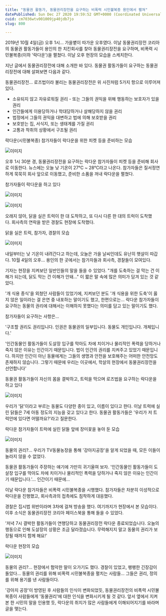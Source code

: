 ```yaml
---
title: "동물권 활동가, 동물권리장전을 요구하는 비폭력 시민불복종 용인에서 펼쳐"
datePublished: Sun Dec 27 2020 19:59:52 GMT+0000 (Coordinated Universal Time)
cuid: cm7036wtv001009jp40jdb7jo
slug: 800

---
```



2019년 10월 4일(금) 오후 1시... 가을볕이 따가운 오후였다. 이날 동물권리장전 코리아의 동물권 활동가들이 용인의 한 치킨회사를 찾아 동물권리장전을 요구하며, 비폭력 시민불복종(이하 '락다운')을 펼쳤다. 이날 오후 현장의 모습을 스케치한다.

지난 글에서 동물권리장전에 대해 소개한 바 있다. 동물권 활동가들이 요구하는 동물권리장전에 대해 살펴보면 다음과 같다.

동물권리장전... 로즈법이라 불리는 동물권리장전은 위 사진처럼 5가지 항으로 이루어져 있다.

- 소유되지 않고 자유로워질 권리 - 또는 그들의 권익을 위해 행동하는 보호자가 있을 권리
- 인간들에게 이용당하거나 학대당하거나 살해당하지 않을 권리
- 법정에서 그들의 권익을 대변하고 법에 의해 보호받을 권리
- 보호받는 집, 서식지, 또는 생태계를 가질 권리
- 고통과 착취의 상황에서 구조될 권리

락다운(시민불복종) 참가자들이 락다운을 위한 피켓 등을 준비하는 모습

![이미지](https://cdn.hashnode.com/res/hashnode/image/upload/v1739254432222/308f4a65-5d7e-4f5c-a96a-7bc5434b3ac1.jpeg)

오후 1시 30분 경, 동물권리장전을 요구하는 락다운 참가자들이 피켓 등을 준비해 회사로 이동한다. 뉴스에는 오늘 낮 기온이 27℃ ~ 28℃라고 나온다. 참가자들은 질서정연하게 묵묵히 회사 앞으로 이동했고, 준비한 소품을 꺼내 락다운을 펼쳤다.

참가자들이 락다운을 하고 있다

![이미지](https://cdn.hashnode.com/res/hashnode/image/upload/v1739254434453/93e1853d-918e-407c-b2a1-833500139817.jpeg)

![이미지](https://cdn.hashnode.com/res/hashnode/image/upload/v1739254437033/5bb20a01-2078-4481-b127-716b0c1ed2bf.jpeg)

오래지 않아, 닭을 실은 트럭이 한 대 도착하고, 또 다시 다른 한 대의 트럭이 도착했다. 회사측의 연락을 받은 경찰도 현장에 도착했다.

닭을 실은 트럭, 참가자, 경찰의 모습

![이미지](https://cdn.hashnode.com/res/hashnode/image/upload/v1739254439137/006c5a0d-c8f0-4db8-a6b9-03441afa4998.jpeg)

내일부터는 낮 기온이 내려간다고 하는데, 오늘은 가을 날씨인데도 유난히 햇살이 따갑다. 10월 4일의 오후... 용인의 한 곳에서는 참가자들과 회사측, 경찰들이 모여있다.

기자는 현장을 지켜보던 일반인들의 말을 들을 수 있었다. "개를 도축하는 걸 막는 건 이해가 되는데, 닭도 막는 건 이해가 안돼..." 이 짧은 말 속에 많은 의미가 담겨 있는 것 같았다.

'개 식용 종식'을 외쳤던 사람들이 있었기에, 지켜보던 분도 '개 식용을 위한 도축'이 옳지 않은 일이라는 걸 은연 중 내포하는 말이기도 했고, 한편으로는... 락다운 참가자들이 요구하는 동물의 권리에 대해서는 이해하지 못했다는 의미를 담고 있는 말이기도 했다.

참가자들이 요구하는 사항은...

'구조할 권리도 권리입니다. 인권은 동물권의 일부입니다. 동물도 개인입니다. 개체입니다.'

'인간동물인 활동가들이 도살장 입구를 막아도 차에 치이거나 물리적인 폭력을 당하거나 죽지 않은 이유는 인간이기 때문입니다. 법이 인간의 권리를 지켜주고 있었기 때문입니다. 하지만 인간이 아닌 동물에게는 그들의 생명과 안전을 보호해주는 어떠한 안전망도 존재하지 않습니다. 그렇기 때문에 우리는 이곳에서, 학살의 현장에서 동물권리장전을 선언합니다'

동물권 활동가들이 자신의 몸을 결박하고, 트럭을 막으며 로즈법을 요구하는 락다운을 하고 있다

![이미지](https://cdn.hashnode.com/res/hashnode/image/upload/v1739254441500/e5410fe8-1d6f-4fce-977b-7db3cfb9681c.jpeg)

우리가 '닭'이라고 부르는 동물도 다양한 종이 있고, 이름이 있다고 한다. 이날 트럭에 실린 닭들은 7세 아동 정도의 지능을 갖고 있다고 한다. 동물권 활동가들은 '우리가 저 트럭안에 있다면 어떨까요?'라고 질문한다.

락다운 참가자들이 트럭에 실린 닭들 앞에 장미꽃을 놓아 둔 모습

![이미지](https://cdn.hashnode.com/res/hashnode/image/upload/v1739254443751/bb97d38d-8559-436f-8501-26b5ef6c5c83.jpeg)

동물의 권리?... 우리가 TV동물농장을 통해 '강아지공장'을 알게 되었을 때, 모든 이들이 놀라지 않을 수 없었다.

동물권 활동가들이 주장하는 얘기에 가만히 귀기울여 보자. '인간동물인 활동가들이 도살장 입구를 막아도 차에 치이거나 물리적인 폭력을 당하거나 죽지 않은 이유는 인간이기 때문입니다.'... 인간이기 때문에...

이날 락다운 참가자들은 비폭력 시민불복종을 시행했다. 참가자들은 차분히 이성적으로 락다운을 진행했고, 회사측과의 접촉에도 침착하게 대응했다.

경찰은 집시법 위반이라며 3차에 걸쳐 방송을 했다. 여기까지가 현장에서 본 모습이다. 이후 소식은 동물권리장전 코리아 페이스북을 통해 들을 수 있었다.

'저녁 7시 결박한 활동가들이 연행당하고 동물권리장전 락다운 종료되었습니다. 오늘의 행동으로 인해 도살장의 상황은 조금 달라졌습니다. 무력해지지 말고 동물의 권리가 보장될 때까지 함께 해요!'

락다운 현장의 모습

![이미지](https://cdn.hashnode.com/res/hashnode/image/upload/v1739254446169/d53bc5cf-45c3-48d0-8a79-2b665941ce12.jpeg)

동물의 권리?... 현장에서 험악한 말이 오가기도 했다. 경찰이 있었고, 팽팽한 긴장감이 돌았다... 동물의 권리를 위해 비폭력 시민불복종을 펼치는 사람들... 그들은 권리, 정의를 위해 용기를 낸 사람들이다.

'강아지 공장'이 방영된 후 사람들의 인식이 변화되었듯, 동물권리장전의 비폭력 시민불복종이 사람들에게 '동물권리'에 대한 인식을 변화시키게 될 것 같다. 앞서 옆에서 지켜본 한 시민의 말을 인용했 듯, 락다운의 취지가 많은 사람들에게 이해되어지기를 바라며 글을 맺는다.